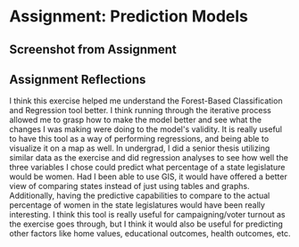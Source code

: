 # Assignment: Prediction Models

## Screenshot from Assignment

## Assignment Reflections

I think this exercise helped me understand the Forest-Based Classification and Regression tool better. I think running through the iterative process allowed me to grasp how to make the model better and see what the changes I was making were doing to the model's validity.  It is really useful to have this tool as a way of performing regressions, and being able to visualize it on a map as well. In undergrad, I did a senior thesis utilizing similar data as the exercise and did regression analyses to see how well the three variables I chose could predict what percentage of a state legislature would be women. Had I been able to use GIS, it would have offered a better view of comparing states instead of just using tables and graphs. Additionally, having the predictive capabilities to compare to the actual percentage of women in the state legislatures would have been really interesting. I think this tool is really useful for campaigning/voter turnout as the exercise goes through, but I think it would also be useful for predicting other factors like home values, educational outcomes, health outcomes, etc. 
